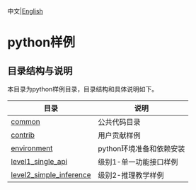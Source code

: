 中文|[English](README.md)

# python样例

## 目录结构与说明

本目录为python样例目录，目录结构和具体说明如下。  

| 目录  | 说明  |
|---|---|
| [common](./common)  | 公共代码目录  |
| [contrib](./contrib)  | 用户贡献样例  |
| [environment](./environment)  | python环境准备和依赖安装  |
| [level1_single_api](./level1_single_api)  | 级别1-单一功能接口样例  |
| [level2_simple_inference](./level2_simple_inference)  | 级别2-推理教学样例  |
